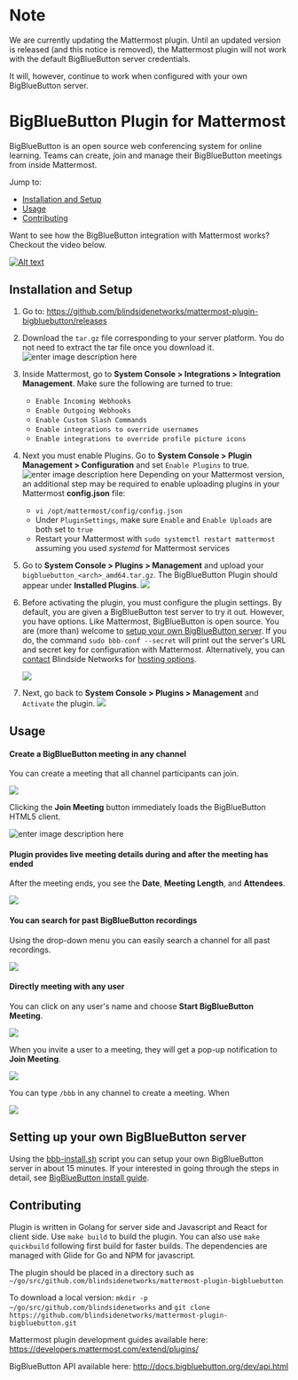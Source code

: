 # Note
We are currently updating the Mattermost plugin.  Until an updated version is released (and this notice is removed), the Mattermost plugin will not work with the default BigBlueButton server credentials.  

It will, however, continue to work when configured with your own BigBlueButton server.

# BigBlueButton Plugin for Mattermost
BigBlueButton is an open source web conferencing system for online learning. Teams can create, join and manage their BigBlueButton meetings from inside Mattermost.

Jump to:

- [Installation and Setup](#installation-and-setup)  
- [Usage](#usage)
- [Contributing](#contributing)

Want to see how the BigBlueButton integration with Mattermost works?  Checkout the video below.

[![Alt text](https://img.youtube.com/vi/gg7J9B4wGa4/0.jpg)](https://www.youtube.com/watch?v=gg7J9B4wGa4)

## Installation and Setup

 1. Go to: https://github.com/blindsidenetworks/mattermost-plugin-bigbluebutton/releases
 2. Download the `tar.gz` file corresponding to your server platform. You do not need to extract the tar file once you download it.![enter image description here](docs_images/download_binary.png)
 3. Inside Mattermost, go to **System Console > Integrations > Integration Management**. Make sure the following are turned to true:
	- `Enable Incoming Webhooks`
	- `Enable Outgoing Webhooks`
	- `Enable Custom Slash Commands`
	- `Enable integrations to override usernames`
	- `Enable integrations to override profile picture icons`
 4. Next you must enable Plugins. Go to **System Console > Plugin Management > Configuration** and set `Enable Plugins` to true. ![enter image description here](docs_images/enableplugins.png)
 Depending on your Mattermost version, an additional step may be required to enable uploading plugins in your Mattermost **config.json** file:
	 - `vi /opt/mattermost/config/config.json`
	 - Under `PluginSettings`, make sure `Enable` and `Enable Uploads` are both set to `true`
	 - Restart your Mattermost with `sudo systemctl restart mattermost` assuming you used *systemd* for Mattermost services
 5. Go to **System Console > Plugins > Management** and upload your `bigbluebutton_<arch>_amd64.tar.gz`. The BigBlueButton Plugin should appear under **Installed Plugins**.    ![
](docs_images/PluginManagement.png)
 6. Before activating the plugin, you must configure the plugin settings. By default, you are given a BigBlueButton test server to try it out. However, you have options.  Like Mattermost, BigBlueButton is open source.  You are (more than) welcome to [setup your own BigBlueButton server](http://docs.bigbluebutton.org/install/install.html#Install_).  If you do, the command `sudo bbb-conf --secret` will print out the server's URL and secret key for configuration with Mattermost.  Alternatively, you can [contact](https://blindsidenetworks.com/contact/) Blindside Networks for [hosting options](https://blindsidenetworks.com/services/).

	![](docs_images/BBBsettingspage.png)

 7. Next, go back to **System Console > Plugins > Management** and `Activate` the plugin. ![](docs_images/activate_plugin.png)


## Usage

#### Create a BigBlueButton meeting in any channel

You can create a meeting that all channel participants can join.

![](docs_images/createchannelheader.png)

Clicking the **Join Meeting** button immediately loads the BigBlueButton HTML5 client.

![enter image description here](docs_images/insideBBB.png)

#### Plugin provides live meeting details during and after the meeting has ended

After the meeting ends, you see the **Date**, **Meeting Length**, and **Attendees**.

![](docs_images/recordingmanagment.png)

#### You can search for past BigBlueButton recordings

Using the drop-down menu you can easily search a channel for all past recordings.

![](docs_images/view_recordings.png)

#### Directly meeting with any user

You can click on any user's name and choose **Start BigBlueButton Meeting**.

![](docs_images/popover.png)

When you invite a user to a meeting, they will get a pop-up notification to **Join Meeting**.

![](docs_images/popup_modal.png)

You can type `/bbb` in any channel to create a meeting.  When 

![](docs_images/slashcommand.png)

## Setting up your own BigBlueButton server

Using the [bbb-install.sh](https://github.com/bigbluebutton/bbb-install) script you can setup your own BigBlueButton server in about 15 minutes.  If your interested in going through the steps in detail, see [BigBlueButton install guide](http://docs.bigbluebutton.org/install/install.html).

## Contributing

Plugin is written in Golang for server side and Javascript and React for client side. Use `make build` to build the plugin. You can also use `make quickbuild` following first build for faster builds.
The dependencies are managed with Glide for Go and NPM for javascript.

The plugin should be placed in a directory such as `~/go/src/github.com/blindsidenetworks/mattermost-plugin-bigbluebutton`

To download a local version: `mkdir -p ~/go/src/github.com/blindsidenetworks` and `git clone https://github.com/blindsidenetworks/mattermost-plugin-bigbluebutton.git`

Mattermost plugin development guides available here: https://developers.mattermost.com/extend/plugins/

BigBlueButton API available here: http://docs.bigbluebutton.org/dev/api.html
